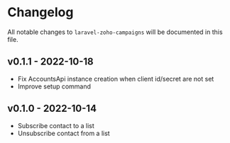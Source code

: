 # Changelog

All notable changes to `laravel-zoho-campaigns` will be documented in this file.

## v0.1.1 - 2022-10-18

- Fix AccountsApi instance creation when client id/secret are not set
- Improve setup command

## v0.1.0 - 2022-10-14

- Subscribe contact to a list
- Unsubscribe contact from a list
